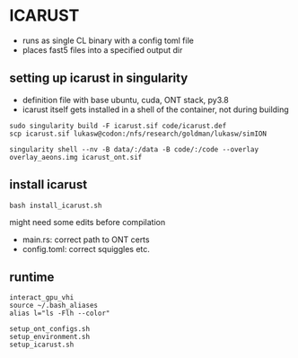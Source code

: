 # ICARUST

- runs as single CL binary with a config toml file
- places fast5 files into a specified output dir


## setting up icarust in singularity

- definition file with base ubuntu, cuda, ONT stack, py3.8
- icarust itself gets installed in a shell of the container, not during building

```shell
sudo singularity build -F icarust.sif code/icarust.def
scp icarust.sif lukasw@codon:/nfs/research/goldman/lukasw/simION

singularity shell --nv -B data/:/data -B code/:/code --overlay overlay_aeons.img icarust_ont.sif
````


## install icarust

```shell
bash install_icarust.sh
```

might need some edits before compilation
- main.rs: correct path to ONT certs
- config.toml: correct squiggles etc.


## runtime

```shell
interact_gpu_vhi
source ~/.bash_aliases
alias l="ls -Flh --color"
```


```shell
setup_ont_configs.sh
setup_environment.sh
setup_icarust.sh
```


